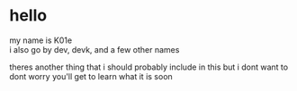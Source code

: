 # hello

my name is K01e                                                   
i also go by dev, devk, and a few other names


theres another thing that i should probably include in this but i dont want to                        
dont worry you'll get to learn what it is soon
